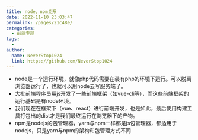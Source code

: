 ```yaml
---
title: node、npm关系
date: 2022-11-10 23:03:47
permalink: /pages/21c48e/
categories:
  - 前端专题
tags:
  - 
author: 
  name: NeverStop1024
  link: https://github.com/NeverStop1024
---
```

* node是一个运行环境，就像php代码需要在装有php的环境下运行。可以脱离浏览器运行了，也就可以用node去写服务端了。  
* 大批前端程序员用js开发了一些前端框架（如vue-cli等），而这些前端框架的运行基础是有node环境。   
* 我们现在在框架下（vue、react）进行前端开发，也是如此，最后使用构建工具打包出的dist才是我们最终运行在浏览器下的产物。  
* npm是nodejs的包管理器，yarn与npm一样都是js包管理器，都适用于nodejs，只是yarn与npm的架构和包管理方式不同  
